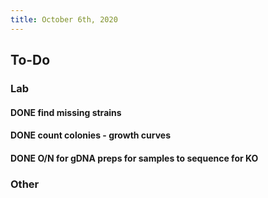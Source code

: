 ```yaml
---
title: October 6th, 2020
---
```


## **To-Do**
### **Lab**
#### DONE find missing strains

#### DONE count colonies - growth curves

#### DONE O/N for gDNA preps for samples to sequence for KO

### **Other**
